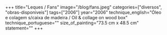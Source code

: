 +++
title="Leques / Fans"
image="/blog/fans.jpeg"
categories=["diversos", "obras-disponiveis"]
tags=["2006"]
year="2006"
technique_english="Óleo e colagem s/caixa de madeira / Oil & collage on wood box"
technique_portuguese=""
size_of_painting="73.5 cm x 48.5 cm"
statement=""
+++
